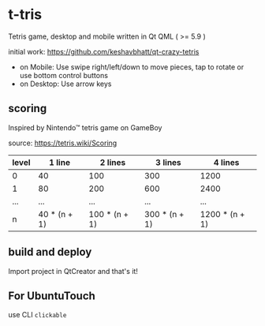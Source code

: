# t-tris
Tetris game, desktop and mobile written in Qt QML ( >= 5.9 )

initial work: https://github.com/keshavbhatt/qt-crazy-tetris

* on Mobile: Use swipe right/left/down to move pieces, tap to rotate or use bottom control buttons
* on Desktop: Use arrow keys

## scoring

Inspired by Nintendo™ tetris game on GameBoy

source: https://tetris.wiki/Scoring

| level  |  1 line |  2 lines | 3 lines  | 4 lines  |
|---|---|---|---|---|
| 0 |  40 |  100 | 300  | 1200  |
| 1 |  80 |  200 | 600  |  2400 |
| ... | ...  | ...  | ...  | ... |
| n | 40 * (n + 1)  | 100 * (n + 1)  | 300 * (n + 1)  | 1200 * (n + 1) |


## build and deploy

Import project in QtCreator and that's it!

## For UbuntuTouch

use CLI `clickable`
